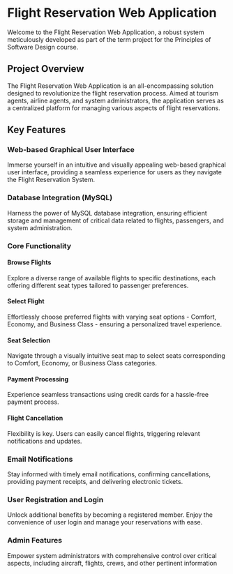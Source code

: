 Flight Reservation Web Application
==================================

Welcome to the Flight Reservation Web Application, a robust system meticulously developed as part of the term project for the Principles of Software Design course.

Project Overview
----------------

The Flight Reservation Web Application is an all-encompassing solution designed to revolutionize the flight reservation process. Aimed at tourism agents, airline agents, and system administrators, the application serves as a centralized platform for managing various aspects of flight reservations.

Key Features
------------

### Web-based Graphical User Interface

Immerse yourself in an intuitive and visually appealing web-based graphical user interface, providing a seamless experience for users as they navigate the Flight Reservation System.

### Database Integration (MySQL)

Harness the power of MySQL database integration, ensuring efficient storage and management of critical data related to flights, passengers, and system administration.

### Core Functionality

#### Browse Flights

Explore a diverse range of available flights to specific destinations, each offering different seat types tailored to passenger preferences.

#### Select Flight

Effortlessly choose preferred flights with varying seat options - Comfort, Economy, and Business Class - ensuring a personalized travel experience.

#### Seat Selection

Navigate through a visually intuitive seat map to select seats corresponding to Comfort, Economy, or Business Class categories.

#### Payment Processing

Experience seamless transactions using credit cards for a hassle-free payment process.

#### Flight Cancellation

Flexibility is key. Users can easily cancel flights, triggering relevant notifications and updates.

### Email Notifications

Stay informed with timely email notifications, confirming cancellations, providing payment receipts, and delivering electronic tickets.

### User Registration and Login

Unlock additional benefits by becoming a registered member. Enjoy the convenience of user login and manage your reservations with ease.

### Admin Features

Empower system administrators with comprehensive control over critical aspects, including aircraft, flights, crews, and other pertinent information
